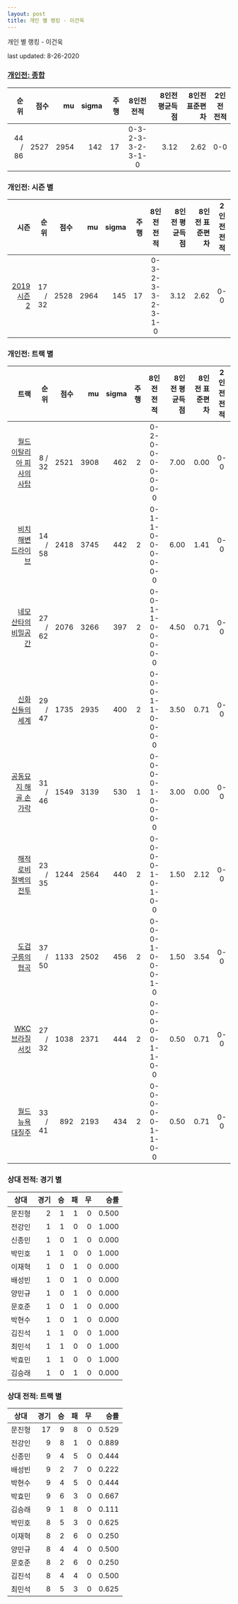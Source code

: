 ```yaml
---
layout: post
title: 개인 별 랭킹 - 이건욱
---
```



개인 별 랭킹 - 이건욱


last updated: 8-26-2020

### [개인전: 종합](../singles-full)

| 순위 | 점수 | mu | sigma | 주행 | 8인전 전적 | 8인전 평균득점 | 8인전 표준편차 | 2인전 전적 |
|---:|---:|---:|---:|---:|:---:|---:|---:|:---:|
| 44 / 86 | 2527 | 2954 | 142 | 17 | 0-3-2-3-3-2-3-1-0 | 3.12 | 2.62 | 0-0 |

### 개인전: 시즌 별

| 시즌 | 순위 | 점수 | mu | sigma | 주행 | 8인전 전적 | 8인전 평균득점 | 8인전 표준편차 | 2인전 전적 |
|---:|---:|---:|---:|---:|---:|:---:|---:|---:|:---:|
| [2019 시즌 2](../singles-s2019_2) | 17 / 32 | 2528 | 2964 | 145 | 17 |  0-3-2-3-3-2-3-1-0 | 3.12 | 2.62 | 0-0 |

### 개인전: 트랙 별

| 트랙 | 순위 | 점수 | mu | sigma | 주행 | 8인전 전적 | 8인전 평균득점 | 8인전 표준편차 | 2인전 전적 |
|---:|---:|---:|---:|---:|---:|:---:|---:|---:|:---:|
| [월드 이탈리아 피사의 사탑](../pizza) | 8 / 32 | 2521 | 3908 | 462 | 2 | 0-2-0-0-0-0-0-0-0 | 7.00 | 0.00 | 0-0 |
| [비치 해변 드라이브](../haebyun) | 14 / 58 | 2418 | 3745 | 442 | 2 | 0-1-1-0-0-0-0-0-0 | 6.00 | 1.41 | 0-0 |
| [네모 산타의 비밀공간](../santa) | 27 / 62 | 2076 | 3266 | 397 | 2 | 0-0-1-1-0-0-0-0-0 | 4.50 | 0.71 | 0-0 |
| [신화 신들의 세계](../shinsegye) | 29 / 47 | 1735 | 2935 | 400 | 2 | 0-0-0-1-1-0-0-0-0 | 3.50 | 0.71 | 0-0 |
| [공동묘지 해골 손가락](../haeson) | 31 / 46 | 1549 | 3139 | 530 | 1 | 0-0-0-0-1-0-0-0-0 | 3.00 | 0.00 | 0-0 |
| [해적 로비 절벽의 전투](../lobby) | 23 / 35 | 1244 | 2564 | 440 | 2 | 0-0-0-0-1-0-1-0-0 | 1.50 | 2.12 | 0-0 |
| [도검 구름의 협곡](../hyupgog) | 37 / 50 | 1133 | 2502 | 456 | 2 | 0-0-0-1-0-0-0-1-0 | 1.50 | 3.54 | 0-0 |
| [WKC 브라질 서킷](../brazil) | 27 / 32 | 1038 | 2371 | 444 | 2 | 0-0-0-0-0-1-1-0-0 | 0.50 | 0.71 | 0-0 |
| [월드 뉴욕 대질주](../newyork) | 33 / 41 | 892 | 2193 | 434 | 2 | 0-0-0-0-0-1-1-0-0 | 0.50 | 0.71 | 0-0 |

### 상대 전적: 경기 별

| 상대 | 경기 | 승 | 패 | 무 | 승률 |
|:---:|---:|---:|---:|---:|---:|
| 문진형 | 2 | 1 | 1 | 0 | 0.500 |
| 전강인 | 1 | 1 | 0 | 0 | 1.000 |
| 신종민 | 1 | 0 | 1 | 0 | 0.000 |
| 박민호 | 1 | 1 | 0 | 0 | 1.000 |
| 이재혁 | 1 | 0 | 1 | 0 | 0.000 |
| 배성빈 | 1 | 0 | 1 | 0 | 0.000 |
| 양민규 | 1 | 0 | 1 | 0 | 0.000 |
| 문호준 | 1 | 0 | 1 | 0 | 0.000 |
| 박현수 | 1 | 0 | 1 | 0 | 0.000 |
| 김진석 | 1 | 1 | 0 | 0 | 1.000 |
| 최민석 | 1 | 1 | 0 | 0 | 1.000 |
| 박효민 | 1 | 1 | 0 | 0 | 1.000 |
| 김승래 | 1 | 0 | 1 | 0 | 0.000 |

### 상대 전적: 트랙 별

| 상대 | 경기 | 승 | 패 | 무 | 승률 |
|:---:|---:|---:|---:|---:|---:|
| 문진형 | 17 | 9 | 8 | 0 | 0.529 |
| 전강인 | 9 | 8 | 1 | 0 | 0.889 |
| 신종민 | 9 | 4 | 5 | 0 | 0.444 |
| 배성빈 | 9 | 2 | 7 | 0 | 0.222 |
| 박현수 | 9 | 4 | 5 | 0 | 0.444 |
| 박효민 | 9 | 6 | 3 | 0 | 0.667 |
| 김승래 | 9 | 1 | 8 | 0 | 0.111 |
| 박민호 | 8 | 5 | 3 | 0 | 0.625 |
| 이재혁 | 8 | 2 | 6 | 0 | 0.250 |
| 양민규 | 8 | 4 | 4 | 0 | 0.500 |
| 문호준 | 8 | 2 | 6 | 0 | 0.250 |
| 김진석 | 8 | 4 | 4 | 0 | 0.500 |
| 최민석 | 8 | 5 | 3 | 0 | 0.625 |
